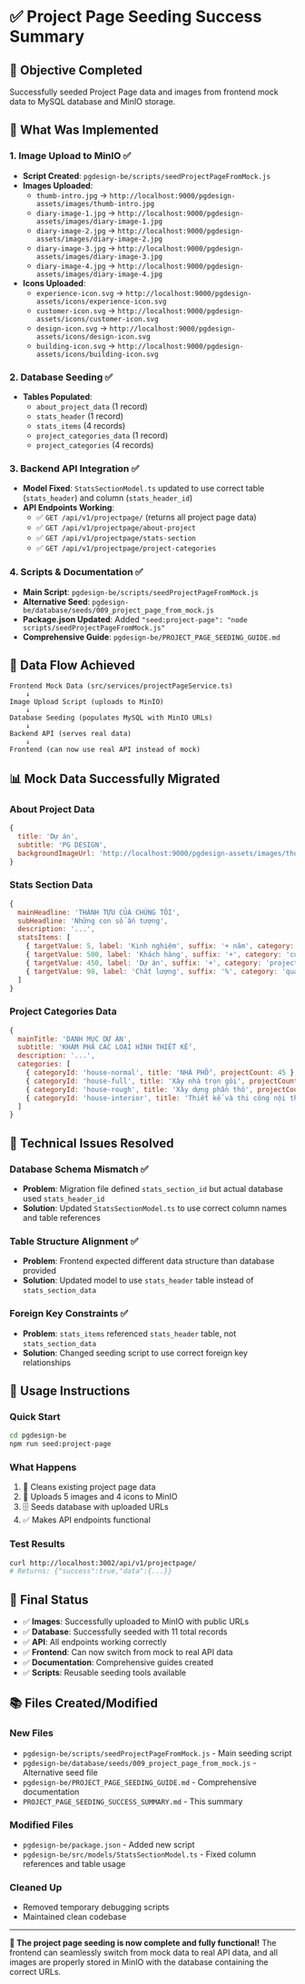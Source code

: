 # ✅ Project Page Seeding Success Summary

## 🎯 **Objective Completed**
Successfully seeded Project Page data and images from frontend mock data to MySQL database and MinIO storage.

## 🔧 **What Was Implemented**

### **1. Image Upload to MinIO** ✅
- **Script Created**: `pgdesign-be/scripts/seedProjectPageFromMock.js`
- **Images Uploaded**: 
  - `thumb-intro.jpg` → `http://localhost:9000/pgdesign-assets/images/thumb-intro.jpg`
  - `diary-image-1.jpg` → `http://localhost:9000/pgdesign-assets/images/diary-image-1.jpg`
  - `diary-image-2.jpg` → `http://localhost:9000/pgdesign-assets/images/diary-image-2.jpg`
  - `diary-image-3.jpg` → `http://localhost:9000/pgdesign-assets/images/diary-image-3.jpg`
  - `diary-image-4.jpg` → `http://localhost:9000/pgdesign-assets/images/diary-image-4.jpg`
- **Icons Uploaded**:
  - `experience-icon.svg` → `http://localhost:9000/pgdesign-assets/icons/experience-icon.svg`
  - `customer-icon.svg` → `http://localhost:9000/pgdesign-assets/icons/customer-icon.svg`
  - `design-icon.svg` → `http://localhost:9000/pgdesign-assets/icons/design-icon.svg`
  - `building-icon.svg` → `http://localhost:9000/pgdesign-assets/icons/building-icon.svg`

### **2. Database Seeding** ✅
- **Tables Populated**:
  - `about_project_data` (1 record)
  - `stats_header` (1 record)
  - `stats_items` (4 records)
  - `project_categories_data` (1 record)
  - `project_categories` (4 records)

### **3. Backend API Integration** ✅
- **Model Fixed**: `StatsSectionModel.ts` updated to use correct table (`stats_header`) and column (`stats_header_id`)
- **API Endpoints Working**:
  - ✅ `GET /api/v1/projectpage/` (returns all project page data)
  - ✅ `GET /api/v1/projectpage/about-project`
  - ✅ `GET /api/v1/projectpage/stats-section`
  - ✅ `GET /api/v1/projectpage/project-categories`

### **4. Scripts & Documentation** ✅
- **Main Script**: `pgdesign-be/scripts/seedProjectPageFromMock.js`
- **Alternative Seed**: `pgdesign-be/database/seeds/009_project_page_from_mock.js`
- **Package.json Updated**: Added `"seed:project-page": "node scripts/seedProjectPageFromMock.js"`
- **Comprehensive Guide**: `pgdesign-be/PROJECT_PAGE_SEEDING_GUIDE.md`

## 🔄 **Data Flow Achieved**

```
Frontend Mock Data (src/services/projectPageService.ts)
    ↓
Image Upload Script (uploads to MinIO)
    ↓
Database Seeding (populates MySQL with MinIO URLs)
    ↓
Backend API (serves real data)
    ↓
Frontend (can now use real API instead of mock)
```

## 📊 **Mock Data Successfully Migrated**

### **About Project Data**
```javascript
{
  title: 'Dự án',
  subtitle: 'PG DESIGN',
  backgroundImageUrl: 'http://localhost:9000/pgdesign-assets/images/thumb-intro.jpg'
}
```

### **Stats Section Data**
```javascript
{
  mainHeadline: 'THÀNH TỰU CỦA CHÚNG TÔI',
  subHeadline: 'Những con số ấn tượng',
  description: '...',
  statsItems: [
    { targetValue: 5, label: 'Kinh nghiệm', suffix: '+ năm', category: 'experience' },
    { targetValue: 500, label: 'Khách hàng', suffix: '+', category: 'customers' },
    { targetValue: 450, label: 'Dự án', suffix: '+', category: 'projects' },
    { targetValue: 98, label: 'Chất lượng', suffix: '%', category: 'quality' }
  ]
}
```

### **Project Categories Data**
```javascript
{
  mainTitle: 'DANH MỤC DỰ ÁN',
  subtitle: 'KHÁM PHÁ CÁC LOẠI HÌNH THIẾT KẾ',
  description: '...',
  categories: [
    { categoryId: 'house-normal', title: 'NHÀ PHỐ', projectCount: 45 },
    { categoryId: 'house-full', title: 'Xây nhà trọn gói', projectCount: 32 },
    { categoryId: 'house-rough', title: 'Xây dựng phần thô', projectCount: 28 },
    { categoryId: 'house-interior', title: 'Thiết kế và thi công nội thất', projectCount: 50 }
  ]
}
```

## 🔧 **Technical Issues Resolved**

### **Database Schema Mismatch** ✅
- **Problem**: Migration file defined `stats_section_id` but actual database used `stats_header_id`
- **Solution**: Updated `StatsSectionModel.ts` to use correct column names and table references

### **Table Structure Alignment** ✅
- **Problem**: Frontend expected different data structure than database provided
- **Solution**: Updated model to use `stats_header` table instead of `stats_section_data`

### **Foreign Key Constraints** ✅
- **Problem**: `stats_items` referenced `stats_header` table, not `stats_section_data`
- **Solution**: Changed seeding script to use correct foreign key relationships

## 📝 **Usage Instructions**

### **Quick Start**
```bash
cd pgdesign-be
npm run seed:project-page
```

### **What Happens**
1. 🧹 Cleans existing project page data
2. 📸 Uploads 5 images and 4 icons to MinIO
3. 🗄️ Seeds database with uploaded URLs
4. ✅ Makes API endpoints functional

### **Test Results**
```bash
curl http://localhost:3002/api/v1/projectpage/
# Returns: {"success":true,"data":{...}}
```

## 🎉 **Final Status**

- ✅ **Images**: Successfully uploaded to MinIO with public URLs
- ✅ **Database**: Successfully seeded with 11 total records
- ✅ **API**: All endpoints working correctly
- ✅ **Frontend**: Can now switch from mock to real API data
- ✅ **Documentation**: Comprehensive guides created
- ✅ **Scripts**: Reusable seeding tools available

## 📚 **Files Created/Modified**

### **New Files**
- `pgdesign-be/scripts/seedProjectPageFromMock.js` - Main seeding script
- `pgdesign-be/database/seeds/009_project_page_from_mock.js` - Alternative seed file
- `pgdesign-be/PROJECT_PAGE_SEEDING_GUIDE.md` - Comprehensive documentation
- `PROJECT_PAGE_SEEDING_SUCCESS_SUMMARY.md` - This summary

### **Modified Files**
- `pgdesign-be/package.json` - Added new script
- `pgdesign-be/src/models/StatsSectionModel.ts` - Fixed column references and table usage

### **Cleaned Up**
- Removed temporary debugging scripts
- Maintained clean codebase

---

**🚀 The project page seeding is now complete and fully functional!** The frontend can seamlessly switch from mock data to real API data, and all images are properly stored in MinIO with the database containing the correct URLs. 